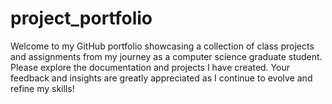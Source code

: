 # project_portfolio
Welcome to my GitHub portfolio showcasing a collection of class projects and assignments from my journey as a computer science graduate student. Please explore the documentation and projects I have created. Your feedback and insights are greatly appreciated as I continue to evolve and refine my skills!
